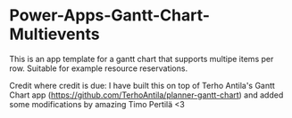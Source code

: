 # Power-Apps-Gantt-Chart-Multievents

This is an app template for a gantt chart that supports multipe items per row. Suitable for example resource reservations.

Credit where credit is due: I have built this on top of Terho Antila's Gantt Chart app (https://github.com/TerhoAntila/planner-gantt-chart) and added some modifications by amazing Timo Pertilä <3
